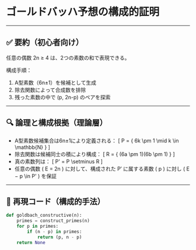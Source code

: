 # ゴールドバッハ予想の構成的証明

---

## ✅ 要約（初心者向け）

任意の偶数 2n ≥ 4 は、2つの素数の和で表現できる。

構成手順：
1. A型素数（6n±1）を候補として生成
2. 除去関数によって合成数を排除
3. 残った素数の中で (p, 2n-p) のペアを探索

---

## 🔍 論理と構成根拠（理論層）

- A型素数候補集合は6n±1により定義される：
  \[
  P = \{ 6k \pm 1 \mid k \in \mathbb{N} \}
  \]
- 除去関数は候補同士の積により構成：
  \[
  R = \{ (6a \pm 1)(6b \pm 1) \}
  \]
- 真の素数列は：
  \[
  P' = P \setminus R
  \]
- 任意の偶数 \( E = 2n \) に対して、構成された P′ に属する素数 \( p \) に対し \( E − p \in P' \) を保証

---

## 🧠 再現コード（構成的手法）

```python
def goldbach_constructive(n):
    primes = construct_primes(n)
    for p in primes:
        if (n - p) in primes:
            return (p, n - p)
    return None
```
